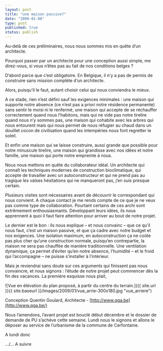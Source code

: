 ```yaml
---
layout: post
title: "une maison passive?"
date: "2009-01-08"
type: post
published: true
status: publish
---
```


Au-delà de ces préliminaires, nous nous sommes mis en quête d’un architecte.

Pourquoi passer par un architecte pour une conception aussi simple, me direz-vous, si vous n’êtes pas au fait de nos conditions belges ?

D’abord parce que c’est obligatoire. En Belgique, il n’y a pas de permis de construire sans mission complète d’un architecte.

Alors, puisqu’il le faut, autant choisir celui qui nous conviendra le mieux.

A ce stade, rien n’est défini sauf les exigences minimales : une maison qui supporte notre absence (ce n’est pas a priori notre résidence permanente) sans sentir le moisi ni le renfermé, une maison qui accepte de se réchauffer correctement quand nous l’habitons, mais qui ne vide pas notre tirelire quand nous n’y sommes pas, une maison qui cohabite avec les arbres qui nous entourent mais qui nous permet de nous réfugier au chaud dans un douillet cocon de civilisation quand les intempéries nous font regretter le soleil.

Et enfin une maison qui se laisse construire, aussi grande que possible pour notre minuscule tirelire, une maison qui grandisse avec nos idées et notre famille, une maison qui porte notre empreinte à nous.

Nous nous mettons en quête du collaborateur idéal. Un architecte qui connaît les techniques modernes de construction bioclimatique, qui accepte de travailler avec un autoconstructeur et qui ne prend pas au tragique les valses hésitations qui ne manqueront pas, j’en suis presque certain.

Plusieurs visites sont nécessaires avant de découvrir le correspondant qui nous convient. A chaque contact je me rends compte de ce que je ne veux pas comme type de collaboration. Pourtant certains de ces archi sont extrêmement enthousiasmants. Développant leurs idées, ils nous apprennent à quoi il faut faire attention pour arriver au bout de notre projet.

Le dernier est le bon : ils nous explique – et nous convainc – que ce qu’il nous faut, c’est un maison passive, et que ça cadre avec notre budget et nos exigences. Une isolation maximum, en autoconstruction ça ne coûte pas plus cher qu’une construction normale, puisqu’en contrepartie, la maison ne sera pas chauffée de manière traditionnelle. Une ventilation dynamique, ça permet d’éviter qu’en notre absence, l’humidité – et le froid qui l’accompagne – ne puisse s’installer à l’intérieur.

Mais je reviendrai sans doute sur ces arguments qui finissent pas nous convaincre, et nous signons : l’étude de notre projet peut commencer dès la fin des vacances. La première esquisse nous plait,

![Vue en élévation du plan proposé, à partir du centre du terrain.]({{ site.url }}{{ site.baseurl }}/images/2009/01/vue_arrie-300x180.jpg "vue_arriere") 

 Conception Quentin Goulard, Architecte - [http://www.qga.be](http://www.qga.be/)

Nous l’amendons, l’avant projet est bouclé début décembre et le dossier de demande de PU s’achève cette semaine. Lundi nous le signons et allons le déposer au service de l’urbanisme de la commune de Cerfontaine.

A lundi donc

…/… A suivre

[](http://www.qga.be/)
